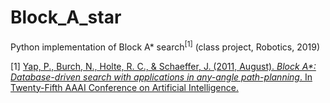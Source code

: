 # Block_A_star
Python implementation of Block A* search<sup>[1]</sup> (class project, Robotics, 2019)



[1] [Yap, P., Burch, N., Holte, R. C., & Schaeffer, J. (2011, August). _Block A*: Database-driven search with applications in any-angle path-planning_. In Twenty-Fifth AAAI Conference on Artificial Intelligence.](https://www.aaai.org/ocs/index.php/AAAI/AAAI11/paper/viewFile/3449/3819
)
